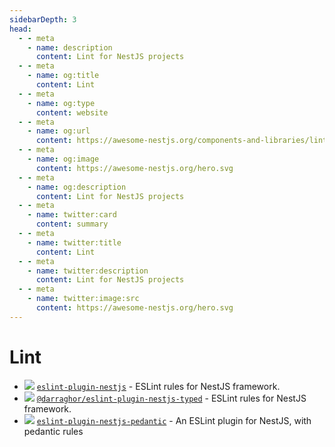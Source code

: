 ```yaml
---
sidebarDepth: 3
head:
  - - meta
    - name: description
      content: Lint for NestJS projects
  - - meta
    - name: og:title
      content: Lint
  - - meta
    - name: og:type
      content: website
  - - meta
    - name: og:url
      content: https://awesome-nestjs.org/components-and-libraries/lint.html
  - - meta
    - name: og:image
      content: https://awesome-nestjs.org/hero.svg
  - - meta
    - name: og:description
      content: Lint for NestJS projects
  - - meta
    - name: twitter:card
      content: summary
  - - meta
    - name: twitter:title
      content: Lint
  - - meta
    - name: twitter:description
      content: Lint for NestJS projects
  - - meta
    - name: twitter:image:src
      content: https://awesome-nestjs.org/hero.svg
---
```


# Lint

- ![](https://img.shields.io/github/stars/unlight/eslint-plugin-nestjs.svg?style=flat-square) [`eslint-plugin-nestjs`](https://github.com/unlight/eslint-plugin-nestjs) - ESLint rules for NestJS framework.
- ![](https://img.shields.io/github/stars/darraghoriordan/eslint-plugin-nestjs-typed.svg?style=flat-square) [`@darraghor/eslint-plugin-nestjs-typed`](https://github.com/darraghoriordan/eslint-plugin-nestjs-typed) - ESLint rules for NestJS framework.
- ![](https://img.shields.io/github/stars/ej-shafran/eslint-plugin-nestjs-pedantic.svg?style=flat-square) [`eslint-plugin-nestjs-pedantic`](https://github.com/ej-shafran/eslint-plugin-nestjs-pedantic) - An ESLint plugin for NestJS, with pedantic rules
